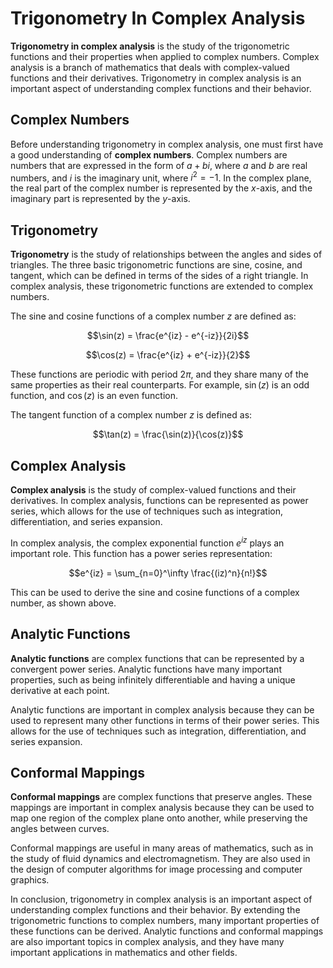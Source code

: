 # Trigonometry In Complex Analysis

**Trigonometry in complex analysis** is the study of the trigonometric functions and their properties when applied to complex numbers. Complex analysis is a branch of mathematics that deals with complex-valued functions and their derivatives. Trigonometry in complex analysis is an important aspect of understanding complex functions and their behavior.

## Complex Numbers

Before understanding trigonometry in complex analysis, one must first have a good understanding of **complex numbers**. Complex numbers are numbers that are expressed in the form of $a + bi$, where $a$ and $b$ are real numbers, and $i$ is the imaginary unit, where $i^2 = -1$. In the complex plane, the real part of the complex number is represented by the $x$-axis, and the imaginary part is represented by the $y$-axis.

## Trigonometry

**Trigonometry** is the study of relationships between the angles and sides of triangles. The three basic trigonometric functions are sine, cosine, and tangent, which can be defined in terms of the sides of a right triangle. In complex analysis, these trigonometric functions are extended to complex numbers.

The sine and cosine functions of a complex number $z$ are defined as:

$$\sin(z) = \frac{e^{iz} - e^{-iz}}{2i}$$

$$\cos(z) = \frac{e^{iz} + e^{-iz}}{2}$$

These functions are periodic with period $2\pi$, and they share many of the same properties as their real counterparts. For example, $\sin(z)$ is an odd function, and $\cos(z)$ is an even function.

The tangent function of a complex number $z$ is defined as:

$$\tan(z) = \frac{\sin(z)}{\cos(z)}$$

## Complex Analysis

**Complex analysis** is the study of complex-valued functions and their derivatives. In complex analysis, functions can be represented as power series, which allows for the use of techniques such as integration, differentiation, and series expansion.

In complex analysis, the complex exponential function $e^{iz}$ plays an important role. This function has a power series representation:

$$e^{iz} = \sum_{n=0}^\infty \frac{(iz)^n}{n!}$$

This can be used to derive the sine and cosine functions of a complex number, as shown above.

## Analytic Functions

**Analytic functions** are complex functions that can be represented by a convergent power series. Analytic functions have many important properties, such as being infinitely differentiable and having a unique derivative at each point.

Analytic functions are important in complex analysis because they can be used to represent many other functions in terms of their power series. This allows for the use of techniques such as integration, differentiation, and series expansion.

## Conformal Mappings

**Conformal mappings** are complex functions that preserve angles. These mappings are important in complex analysis because they can be used to map one region of the complex plane onto another, while preserving the angles between curves.

Conformal mappings are useful in many areas of mathematics, such as in the study of fluid dynamics and electromagnetism. They are also used in the design of computer algorithms for image processing and computer graphics.

In conclusion, trigonometry in complex analysis is an important aspect of understanding complex functions and their behavior. By extending the trigonometric functions to complex numbers, many important properties of these functions can be derived. Analytic functions and conformal mappings are also important topics in complex analysis, and they have many important applications in mathematics and other fields.
